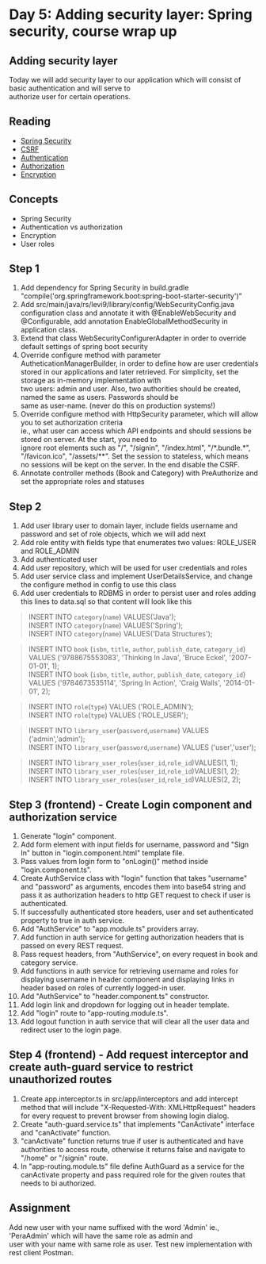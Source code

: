 Day 5: Adding security layer: Spring security, course wrap up 
============================================================= 
  
Adding security layer 
--------------------- 
  
Today we will add security layer to our application which will consist of basic authentication and will serve to  
authorize user for certain operations. 
  
Reading 
------- 
  
* [Spring Security](https://spring.io/guides/tutorials/spring-security-and-angular-js/) 
* [CSRF](https://en.wikipedia.org/wiki/Cross-site_request_forgery) 
* [Authentication](https://en.wikipedia.org/wiki/Authentication) 
* [Authorization](https://en.wikipedia.org/wiki/Authorization) 
* [Encryption](https://www.bu.edu/tech/about/security-resources/bestpractice/auth/) 
  
Concepts 
-------- 
  
* Spring Security 
* Authentication vs authorization 
* Encryption 
* User roles 
  
Step 1 
------ 
  
1. Add dependency for Spring Security in build.gradle "compile('org.springframework.boot:spring-boot-starter-security')"
2. Add src/main/java/rs/levi9/library/config/WebSecurityConfig.java configuration class and annotate it with @EnableWebSecurity and @Configurable, add annotation EnableGlobalMethodSecurity in application class.    
3. Extend that class WebSecurityConfigurerAdapter in order to override default settings of spring boot security    
4. Override configure method with parameter AutheticationManagerBuilder, in order to define how are user credentials  
stored in our applications and later retrieved. For simplicity, set the storage as in-memory implementation with  
two users: admin and user. Also, two authorities should be created, named the same as users. Passwords should be  
same as user-name. (never do this on production systems!)    
5. Override configure method with HttpSecurity parameter, which will allow you to set authorization criteria  
ie., what user can access which API endpoints and should sessions be stored on server. At the start, you need to  
ignore root elements such as "/", "/signin", "/index.html", "/\*.bundle.\*", "/favicon.ico", "/assets/**".
Set the session to stateless, which means no sessions will be kept on the server. In the end disable the CSRF.    
6. Annotate controller methods (Book and Category) with PreAuthorize and set the appropriate roles and statuses

Step 2 
------ 
  
1. Add user library user to domain layer, include fields username and password and set of role objects, which we will add next 
2. Add role entity with fields type that enumerates two values: ROLE_USER and ROLE_ADMIN 
3. Add authenticated user 
3. Add user repository, which will be used for user credentials and roles  
4. Add user service class and implement UserDetailsService, and change the configure method in config to use this class 
5. Add user credentials to RDBMS in order to persist user and roles adding this lines to data.sql so that content will look like this
> INSERT INTO `category`(`name`) VALUES('Java');  
> INSERT INTO `category`(`name`) VALUES('Spring');  
> INSERT INTO `category`(`name`) VALUES('Data Structures');  

> INSERT INTO `book` (`isbn`, `title`, `author`, `publish_date`, `category_id`) VALUES ('9788675553083', 'Thinking In Java', 'Bruce Eckel', '2007-01-01', 1);  
> INSERT INTO `book` (`isbn`, `title`, `author`, `publish_date`, `category_id`) VALUES ('9784673535114', 'Spring In Action', 'Craig Walls', '2014-01-01', 2);  

> INSERT INTO `role`(`type`) VALUES ('ROLE_ADMIN');  
> INSERT INTO `role`(`type`) VALUES ('ROLE_USER');  

> INSERT INTO `library_user`(`password`,`username`) VALUES ('admin','admin');  
> INSERT INTO `library_user`(`password`,`username`) VALUES ('user','user');  

> INSERT INTO `library_user_roles`(`user_id`,`role_id`)VALUES(1, 1);  
> INSERT INTO `library_user_roles`(`user_id`,`role_id`)VALUES(1, 2);  
> INSERT INTO `library_user_roles`(`user_id`,`role_id`)VALUES(2, 2); 
  
Step 3 (frontend) - Create Login component and authorization service
----------------------------------- 
  
1. Generate "login" component.
2. Add form element with input fields for username, password and "Sign In" button in "login.component.html" template file.
3. Pass values from login form to "onLogin()" method inside "login.component.ts".
4. Create AuthService class with "login" function that takes "username" and "password" as arguments, encodes them into base64 string and pass it as authorization headers to http GET request to check if user is authenticated.
5. If successfully authenticated store headers, user and set authenticated property to true in auth service.
6. Add "AuthService" to "app.module.ts" providers array.
7. Add function in auth service for getting authorization headers that is passed on every REST request.
8. Pass request headers, from "AuthService", on every request in book and category service.
9. Add functions in auth service for retrieving username and roles for displaying username in header component and displaying links in header based on roles of currently logged-in user.
10. Add "AuthService" to "header.component.ts" constructor.
11. Add login link and dropdown for logging out in header template.
12. Add "login" route to "app-routing.module.ts".
13. Add logout function in auth service that will clear all the user data and redirect user to the login page.

Step 4 (frontend) - Add  request interceptor and create auth-guard service to restrict unauthorized routes
----------------------------------- 

1. Create app.interceptor.ts in src/app/interceptors and add intercept method that will include "X-Requested-With: XMLHttpRequest" headers for every request to prevent browser from showing login dialog.
2. Create "auth-guard.service.ts" that implements "CanActivate" interface and "canActivate" function.
3. "canActivate" function returns true if user is authenticated and have authorities to access route, otherwise it returns false and navigate to "/home" or "/signin" route.
4. In "app-routing.module.ts" file define AuthGuard as a service for the canActivate property and pass required role for the given routes that needs to bi authorized.

  
Assignment 
---------- 
  
Add new user with your name suffixed with the word 'Admin' ie., 'PeraAdmin' which will have the same role as admin and  
user with your name with same role as user. Test new implementation with rest client Postman. 
